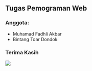 ## Tugas Pemograman Web
### Anggota:
- Muhamad Fadhli Akbar
- Bintang Toar Dondok

### Terima Kasih
[![](Sengoku)](https://user-images.githubusercontent.com/104522615/236689711-6a8a4b77-44df-4cbd-826b-279a144fd139.gif)

